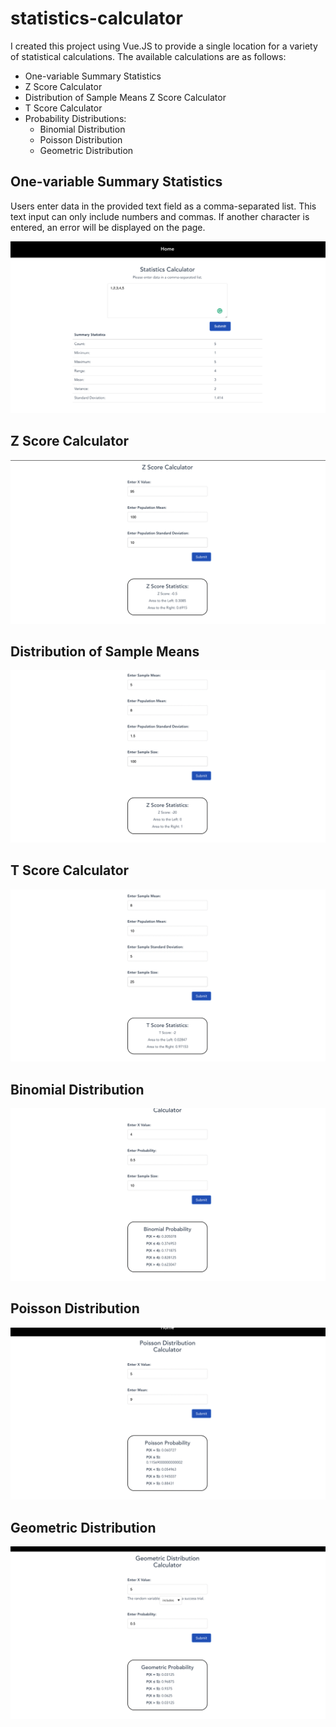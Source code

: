 # statistics-calculator

I created this project using Vue.JS to provide a single location for a variety of statistical calculations. The available calculations are as follows:

- One-variable Summary Statistics
- Z Score Calculator
- Distribution of Sample Means Z Score Calculator
- T Score Calculator
- Probability Distributions:
    - Binomial Distribution
    - Poisson Distribution
    - Geometric Distribution

## One-variable Summary Statistics

Users enter data in the provided text field as a comma-separated list. This text input can only include numbers and commas. If another character is entered, an error will be displayed on the page.

![One-variable Summary Data screenshot](./images/one-var_summary_data.png)

## Z Score Calculator

![Z Score Calculator](./images/z_score.png)


## Distribution of Sample Means


![Distribution of Sample Means](./images/distribution_of_sample_means.png)

## T Score Calculator


![T Score Calculator](./images/t_score.png)

## Binomial Distribution



![Binomial Distribution](./images/binomial.png)

## Poisson Distribution



![Poisson Distribution](./images/poisson.png)

## Geometric Distribution



![Geometric Distribution](./images/geometric.png)
